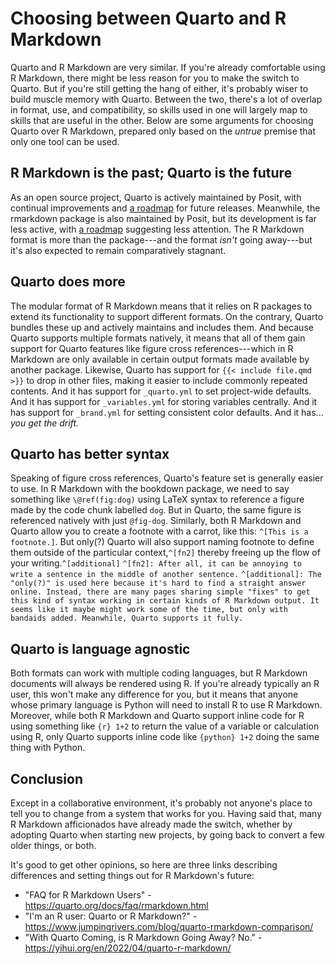 # Choosing between Quarto and R Markdown

Quarto and R Markdown are very similar. If you're already comfortable using R Markdown, there might be less reason for you to make the switch to Quarto. But if you're still getting the hang of either, it's probably wiser to build muscle memory with Quarto. Between the two, there's a lot of overlap in format, use, and compatibility, so skills used in one will largely map to skills that are useful in the other. Below are some arguments for choosing Quarto over R Markdown, prepared only based on the *untrue* premise that only one tool can be used.

## R Markdown is the past; Quarto is the future

As an open source project, Quarto is actively maintained by Posit, with continual improvements and [a roadmap](https://github.com/quarto-dev/quarto-cli/milestones) for future releases. Meanwhile, the rmarkdown package is also maintained by Posit, but its development is far less active, with [a roadmap](https://github.com/rstudio/rmarkdown/milestones) suggesting less attention. The R Markdown format is more than the package---and the format *isn't* going away---but it's also expected to remain comparatively stagnant.

## Quarto does more

The modular format of R Markdown means that it relies on R packages to extend its functionality to support different formats. On the contrary, Quarto bundles these up and actively maintains and includes them. And because Quarto supports multiple formats natively, it means that all of them gain support for Quarto features like figure cross references---which in R Markdown are only available in certain output formats made available by another package. Likewise, Quarto has support for `{{< include file.qmd >}}` to drop in other files, making it easier to include commonly repeated contents. And it has support for `_quarto.yml` to set project-wide defaults. And it has support for `_variables.yml` for storing variables centrally. And it has support for `_brand.yml` for setting consistent color defaults. And it has... *you get the drift.*

## Quarto has better syntax

Speaking of figure cross references, Quarto's feature set is generally easier to use. In R Markdown with the bookdown package, we need to say something like `\@ref(fig:dog)` using LaTeX syntax to reference a figure made by the code chunk labelled `dog`. But in Quarto, the same figure is referenced natively with just `@fig-dog`. Similarly, both R Markdown and Quarto allow you to create a footnote with a carrot, like this: `^[This is a footnote.]`. But only(?) Quarto will also support naming footnote to define them outside of the particular context,`^[fn2]` thereby freeing up the flow of your writing.`^[additional]` 
`^[fn2]: After all, it can be annoying to write a sentence in the middle of another sentence.`
`^[additional]: The "only(?)" is used here because it's hard to find a straight answer online. Instead, there are many pages sharing simple "fixes" to get this kind of syntax working in certain kinds of R Markdown output. It seems like it maybe might work some of the time, but only with bandaids added. Meanwhile, Quarto supports it fully.`

## Quarto is language agnostic

Both formats can work with multiple coding languages, but R Markdown documents will always be rendered using R. If you're already typically an R user, this won't make any difference for you, but it means that anyone whose primary language is Python will need to install R to use R Markdown. Moreover, while both R Markdown and Quarto support inline code for R using something like `{r} 1+2` to return the value of a variable or calculation using R, only Quarto supports inline code like `{python} 1+2` doing the same thing with Python.

## Conclusion

Except in a collaborative environment, it's probably not anyone's place to tell you to change from a system that works for you. Having said that, many R Markdown afficionados have already made the switch, whether by adopting Quarto when starting new projects, by going back to convert a few older things, or both. 

It's good to get other opinions, so here are three links describing differences and setting things out for R Markdown's future:

- "FAQ for R Markdown Users" - https://quarto.org/docs/faq/rmarkdown.html
- "I'm an R user: Quarto or R Markdown?" - https://www.jumpingrivers.com/blog/quarto-rmarkdown-comparison/
- "With Quarto Coming, is R Markdown Going Away? No." - https://yihui.org/en/2022/04/quarto-r-markdown/
